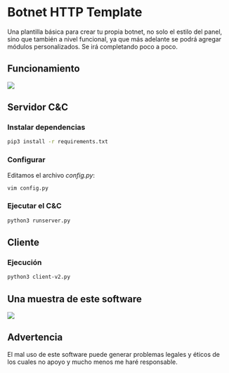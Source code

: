 
# Botnet HTTP Template

Una plantilla básica para crear tu propia botnet, no solo el estilo del panel, sino que también a nivel funcional, ya que más adelante se podrá agregar módulos personalizados. Se irá completando poco a poco.

## Funcionamiento

![](https://i0.wp.com/securityaffairs.co/wordpress/wp-content/uploads/2013/04/04.jpg)

## Servidor C&C

### Instalar dependencias

```bash
pip3 install -r requirements.txt
```

### Configurar 

Editamos el archivo *config.py*:

```bash
vim config.py
```

### Ejecutar el C&C

```bash
python3 runserver.py
```

## Cliente 

### Ejecución

```bash
python3 client-v2.py
```

## Una muestra de este software

![](https://i.imgur.com/yCfx1lG.png)

## Advertencia

El mal uso de este software puede generar problemas legales y éticos de los cuales no apoyo y mucho menos me haré responsable.
